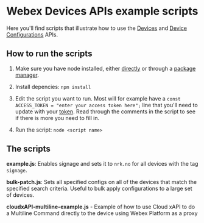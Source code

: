 # Webex Devices APIs example scripts

Here you'll find scripts that illustrate how to use the [Devices](https://developer.webex.com/docs/api/v1/devices) and [Device Configurations](https://developer.webex.com/docs/api/v1/device-configurations) APIs.

## How to run the scripts

1. Make sure you have node installed, either [directly](https://nodejs.org/en/download/) or through a [package manager](https://nodejs.org/en/download/package-manager/).

2. Install depencies: `npm install`

3. Edit the script you want to run. Most will for example have a `const ACCESS_TOKEN = "enter your access token here";` line that you'll need to update with your [token](https://developer.webex.com/docs/api/getting-started#accounts-and-authentication). Read through the comments in the script to see if there is more you need to fill in.

4. Run the script: `node <script name>`

## The scripts

**example.js**: Enables signage and sets it to `nrk.no` for all devices with the tag `signage`.

**bulk-patch.js**: Sets all specified configs on all of the devices that match the specified search criteria. Useful to bulk apply configurations to a large set of devices.

**cloudxAPI-multiline-example.js** - Example of how to use Cloud xAPI to do a Multiline Command directly to the device using Webex Platform as a proxy
